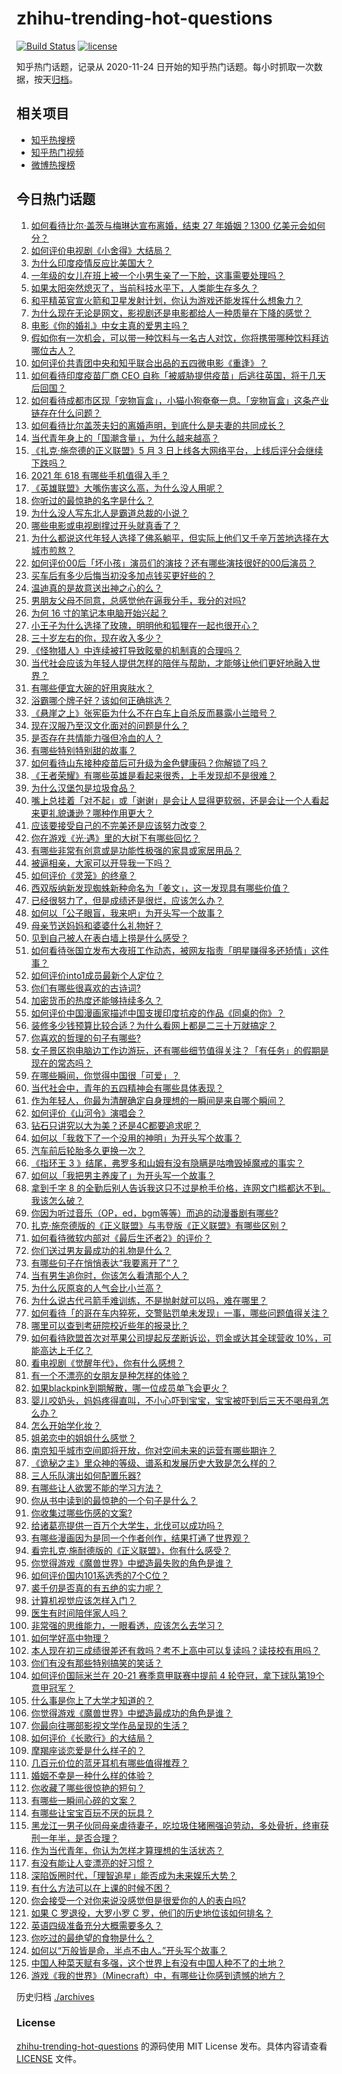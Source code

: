 # zhihu-trending-hot-questions

[![Build Status](https://github.com/justjavac/zhihu-trending-hot-questions/workflows/ci/badge.svg?branch=master)](https://github.com/justjavac/zhihu-trending-hot-questions/actions)
[![license](https://img.shields.io/github/license/justjavac/zhihu-trending-hot-questions)](https://github.com/justjavac/zhihu-trending-hot-questions/blob/master/LICENSE)

知乎热门话题，记录从 2020-11-24 日开始的知乎热门话题。每小时抓取一次数据，按天[归档](./archives)。

## 相关项目

- [知乎热搜榜](https://github.com/justjavac/zhihu-trending-top-search)
- [知乎热门视频](https://github.com/justjavac/zhihu-trending-hot-video)
- [微博热搜榜](https://github.com/justjavac/weibo-trending-hot-search)

## 今日热门话题

<!-- BEGIN -->
<!-- 最后更新时间 Tue May 04 2021 16:01:47 GMT+0800 (China Standard Time) -->

1. [如何看待比尔·盖茨与梅琳达宣布离婚，结束 27 年婚姻？1300
   亿美元会如何分？](https://www.zhihu.com/question/457737040)
2. [如何评价电视剧《小舍得》大结局？](https://www.zhihu.com/question/457690005)
3. [为什么印度疫情反应比美国大？](https://www.zhihu.com/question/456804640)
4. [一年级的女儿在班上被一个小男生亲了一下脸，这事需要处理吗？](https://www.zhihu.com/question/449615832)
5. [如果太阳突然熄灭了，当前科技水平下，人类能生存多久？](https://www.zhihu.com/question/399868816)
6. [和平精英官宣火箭和卫星发射计划，你认为游戏还能发挥什么想象力？](https://www.zhihu.com/question/457592519)
7. [为什么现在无论是网文，影视剧还是电影都给人一种质量在下降的感觉？](https://www.zhihu.com/question/457535894)
8. [电影《你的婚礼》中女主真的爱男主吗？](https://www.zhihu.com/question/457361837)
9. [假如你有一次机会，可以带一种饮料与一名古人对饮，你将携带哪种饮料拜访哪位古人？](https://www.zhihu.com/question/457665322)
10. [如何评价共青团中央和知乎联合出品的五四微电影《重逢》？](https://www.zhihu.com/question/457512856)
11. [如何看待印度疫苗厂商 CEO
    自称「被威胁提供疫苗」后逃往英国，将于几天后回国？](https://www.zhihu.com/question/457628956)
12. [如何看待成都市区现「宠物盲盒」，小猫小狗奄奄一息。「宠物盲盒」这条产业链存在什么问题？](https://www.zhihu.com/question/457745277)
13. [如何看待比尔盖茨夫妇的离婚声明，到底什么是夫妻的共同成长？](https://www.zhihu.com/question/457735557)
14. [当代青年身上的「国潮含量」，为什么越来越高？](https://www.zhihu.com/question/457690066)
15. [《扎克·施奈德的正义联盟》5 月 3
    日上线各大网络平台，上线后评分会继续下跌吗？](https://www.zhihu.com/question/457626472)
16. [2021 年 618 有哪些手机值得入手？](https://www.zhihu.com/question/457255298)
17. [《英雄联盟》大嘴伤害这么高，为什么没人用呢？](https://www.zhihu.com/question/457142246)
18. [你听过的最惊艳的名字是什么？](https://www.zhihu.com/question/265694919)
19. [为什么没人写东北人是霸道总裁的小说？](https://www.zhihu.com/question/337970710)
20. [哪些电影或电视剧撑过开头就真香了？](https://www.zhihu.com/question/449504220)
21. [为什么都说这代年轻人选择了佛系躺平，但实际上他们又千辛万苦地选择在大城市煎熬？](https://www.zhihu.com/question/457670118)
22. [如何评价00后「坏小孩」演员们的演技？还有哪些演技很好的00后演员？](https://www.zhihu.com/question/457684810)
23. [买车后有多少后悔当初没多加点钱买更好些的？](https://www.zhihu.com/question/455327014)
24. [温迪真的是故意送出神之心的么？](https://www.zhihu.com/question/440959498)
25. [男朋友父母不同意，总感觉他在逼我分手，我分的对吗?](https://www.zhihu.com/question/455441259)
26. [为何 16 寸的笔记本电脑开始兴起？](https://www.zhihu.com/question/456973925)
27. [小王子为什么选择了玫瑰，明明他和狐狸在一起也很开心？](https://www.zhihu.com/question/353104840)
28. [三十岁左右的你，现在收入多少？](https://www.zhihu.com/question/310923691)
29. [《怪物猎人》中连续被打导致眩晕的机制真的合理吗？](https://www.zhihu.com/question/457522634)
30. [当代社会应该为年轻人提供怎样的陪伴与帮助，才能够让他们更好地融入世界？](https://www.zhihu.com/question/457136828)
31. [有哪些便宜大碗的好用爽肤水？](https://www.zhihu.com/question/35463549)
32. [浴霸哪个牌子好？该如何正确挑选？](https://www.zhihu.com/question/22281225)
33. [《悬崖之上》张宪臣为什么不在白车上自杀反而暴露小兰暗号？](https://www.zhihu.com/question/457341025)
34. [现在汉服乃至汉文化面对的问题是什么？](https://www.zhihu.com/question/457402878)
35. [是否存在共情能力强但冷血的人？](https://www.zhihu.com/question/267512045)
36. [有哪些特别特别甜的故事？](https://www.zhihu.com/question/417468331)
37. [如何看待山东接种疫苗后可升级为金色健康码？你解锁了吗？](https://www.zhihu.com/question/457670626)
38. [《王者荣耀》有哪些英雄是看起来很秀，上手发现却不是很难？](https://www.zhihu.com/question/456199987)
39. [为什么汉堡包是垃圾食品？](https://www.zhihu.com/question/382868803)
40. [嘴上总挂着「对不起」或「谢谢」是会让人显得更软弱，还是会让一个人看起来更礼貌谦逊？哪种作用更大？](https://www.zhihu.com/question/25052958)
41. [应该要接受自己的不完美还是应该努力改变？](https://www.zhihu.com/question/278953449)
42. [你在游戏《光·遇》里的大树下有哪些回忆？](https://www.zhihu.com/question/457409229)
43. [有哪些非常有创意或是功能性极强的家具或家居用品？](https://www.zhihu.com/question/22970316)
44. [被逼相亲，大家可以开导我一下吗？](https://www.zhihu.com/question/457592442)
45. [如何评价《灵笼》的终章？](https://www.zhihu.com/question/457072944)
46. [西双版纳新发现蜘蛛新种命名为「姜文」，这一发现具有哪些价值？](https://www.zhihu.com/question/457371552)
47. [已经很努力了，但是成绩还是很烂，应该怎么办？](https://www.zhihu.com/question/455175745)
48. [如何以「公子眼盲，我来吧」为开头写一个故事？](https://www.zhihu.com/question/442710328)
49. [母亲节送妈妈和婆婆什么礼物好？](https://www.zhihu.com/question/276253230)
50. [见到自己被人在表白墙上捞是什么感受？](https://www.zhihu.com/question/426184407)
51. [如何看待张国立发布大夜班工作动态，被网友指责「明星赚得多还矫情」这件事？](https://www.zhihu.com/question/457625710)
52. [如何评价into1成员最新个人定位？](https://www.zhihu.com/question/457263016)
53. [你们有哪些很喜欢的古诗词?](https://www.zhihu.com/question/327606978)
54. [加密货币的热度还能够持续多久？](https://www.zhihu.com/question/454117805)
55. [如何评价中国漫画家描述中国支援印度抗疫的作品《同桌的你》？](https://www.zhihu.com/question/457620550)
56. [装修多少钱预算比较合适？为什么看网上都是二三十万就搞定？](https://www.zhihu.com/question/441287480)
57. [你喜欢的哲理的句子有哪些?](https://www.zhihu.com/question/431496102)
58. [女子景区抱电脑边工作边游玩，还有哪些细节值得关注？「有任务」的假期是现在的常态吗？](https://www.zhihu.com/question/457540899)
59. [在哪些瞬间，你觉得中国很「可爱」？](https://www.zhihu.com/question/455857255)
60. [当代社会中，青年的五四精神会有哪些具体表现？](https://www.zhihu.com/question/457145137)
61. [作为年轻人，你最为清醒确定自身理想的一瞬间是来自哪个瞬间？](https://www.zhihu.com/question/457149789)
62. [如何评价《山河令》演唱会？](https://www.zhihu.com/question/457706665)
63. [钻石只讲究以大为美？还是4C都要追求呢？](https://www.zhihu.com/question/446458723)
64. [如何以「我救下了一个没用的神明」为开头写个故事？](https://www.zhihu.com/question/444751348)
65. [汽车前后轮胎多久更换一次？](https://www.zhihu.com/question/313262320)
66. [《指环王 3
    》结尾，弗罗多和山姆有没有隐瞒是咕噜毁掉魔戒的事实？](https://www.zhihu.com/question/457495969)
67. [如何以「我把男主养废了」为开头写一个故事？](https://www.zhihu.com/question/437462244)
68. [拿到千字 8
    的全勤后别人告诉我这只不过是枪手价格，连网文门槛都达不到。我该怎么破？](https://www.zhihu.com/question/457647042)
69. [你因为听过音乐（OP，ed，bgm等等）而追的动漫番剧有哪些?](https://www.zhihu.com/question/456640204)
70. [扎克·施奈德版的《正义联盟》与韦登版《正义联盟》有哪些区别？](https://www.zhihu.com/question/449872864)
71. [如何看待微软内部对《最后生还者2》的评价？](https://www.zhihu.com/question/457639452)
72. [你们送过男友最成功的礼物是什么？](https://www.zhihu.com/question/25865753)
73. [有哪些句子在悄悄表达“我要离开了”？](https://www.zhihu.com/question/440637432)
74. [当有男生追你时，你该怎么看清那个人？](https://www.zhihu.com/question/342163331)
75. [为什么灰原哀的人气会比小兰高？](https://www.zhihu.com/question/382637152)
76. [为什么说古代弓箭手难训练，不是抛射就可以吗，难在哪里？](https://www.zhihu.com/question/349584247)
77. [如何看待「的哥在车内猝死，交警贴罚单未发现」一事，哪些问题值得关注？](https://www.zhihu.com/question/457613358)
78. [哪里可以查到考研院校近些年的报录比？](https://www.zhihu.com/question/367173234)
79. [如何看待欧盟首次对苹果公司提起反垄断诉讼，罚金或达其全球营收
    10%，可能高达上千亿？](https://www.zhihu.com/question/457427264)
80. [看电视剧《觉醒年代》，你有什么感想？](https://www.zhihu.com/question/450120675)
81. [有一个不漂亮的女朋友是种怎样的体验？](https://www.zhihu.com/question/27433657)
82. [如果blackpink到期解散，哪一位成员单飞会更火？](https://www.zhihu.com/question/455213754)
83. [婴儿咬奶头，妈妈疼得直叫，不小心吓到宝宝，宝宝被吓到后三天不喝母乳怎么办？](https://www.zhihu.com/question/455850698)
84. [怎么开始学化妆？](https://www.zhihu.com/question/302940225)
85. [姐弟恋中的姐姐什么感觉？](https://www.zhihu.com/question/451689518)
86. [南京知乎城市空间即将开放，你对空间未来的运营有哪些期许？](https://www.zhihu.com/question/455930944)
87. [《诡秘之主》里众神的等级、谱系和发展历史大致是怎么样的？](https://www.zhihu.com/question/344358183)
88. [三人乐队演出如何配置乐器?](https://www.zhihu.com/question/453577415)
89. [有哪些让人欲罢不能的学习方法？](https://www.zhihu.com/question/30178891)
90. [你从书中读到的最惊艳的一个句子是什么？](https://www.zhihu.com/question/456541633)
91. [你收集过哪些伤感的文案?](https://www.zhihu.com/question/450594854)
92. [给诸葛亮提供一百万个大学生，北伐可以成功吗？](https://www.zhihu.com/question/443277138)
93. [有哪些漫画因为是同一个作者创作，结果打通了世界观？](https://www.zhihu.com/question/437451134)
94. [看完扎克·施耐德版的《正义联盟》，你有什么感受？](https://www.zhihu.com/question/450085688)
95. [你觉得游戏《魔兽世界》中塑造最失败的角色是谁？](https://www.zhihu.com/question/456498770)
96. [如何评价国内101系选秀的7个C位？](https://www.zhihu.com/question/456871781)
97. [裘千仞是否真的有五绝的实力呢？](https://www.zhihu.com/question/457477701)
98. [计算机视觉应该怎样入门？](https://www.zhihu.com/question/23902574)
99. [医生有时间陪伴家人吗？](https://www.zhihu.com/question/307677298)
100. [非常强的思维能力，一眼看透，应该怎么去学习？](https://www.zhihu.com/question/447265742)
101. [如何学好高中物理？](https://www.zhihu.com/question/19812276)
102. [本人现在初三成绩很差还有救吗？考不上高中可以复读吗？读技校有用吗？](https://www.zhihu.com/question/456260758)
103. [你们有没有那些特别搞笑的笑话？](https://www.zhihu.com/question/454205391)
104. [如何评价国际米兰在 20-21 赛季意甲联赛中提前 4
     轮夺冠，拿下球队第19个意甲冠军？](https://www.zhihu.com/question/457596626)
105. [什么事是你上了大学才知道的？](https://www.zhihu.com/question/406491354)
106. [你觉得游戏《魔兽世界》中塑造最成功的角色是谁？](https://www.zhihu.com/question/456497443)
107. [你最向往哪部影视文学作品呈现的生活？](https://www.zhihu.com/question/456677630)
108. [如何评价《长歌行》的大结局？](https://www.zhihu.com/question/457677705)
109. [摩羯座谈恋爱是什么样子的？](https://www.zhihu.com/question/452356824)
110. [几百元价位的蓝牙耳机有哪些值得推荐？](https://www.zhihu.com/question/450380739)
111. [婚姻不幸是一种什么样的体验？](https://www.zhihu.com/question/267571755)
112. [你收藏了哪些很惊艳的短句？](https://www.zhihu.com/question/456852823)
113. [有哪些一瞬间心碎的文案？](https://www.zhihu.com/question/446133693)
114. [有哪些让宝宝百玩不厌的玩具？](https://www.zhihu.com/question/347811760)
115. [黑龙江一男子伙同母亲虐待妻子，吃垃圾住猪圈强迫劳动，多处骨折，终审获刑一年半，是否合理？](https://www.zhihu.com/question/457256890)
116. [作为当代青年，你认为怎样才算理想的生活状态？](https://www.zhihu.com/question/457149501)
117. [有没有能让人变漂亮的好习惯？](https://www.zhihu.com/question/423969924)
118. [深陷饭圈时代，「理智追星」能否成为未来娱乐大势？](https://www.zhihu.com/question/456813274)
119. [有什么方法可以在上课的时候不困？](https://www.zhihu.com/question/453132101)
120. [你会接受一个对你来说没感觉但是很爱你的人的表白吗?](https://www.zhihu.com/question/456895806)
121. [如果 C 罗退役，大罗小罗 C 罗，他们的历史地位该如何排名？](https://www.zhihu.com/question/384740207)
122. [英语四级准备充分大概需要多久？](https://www.zhihu.com/question/293706213)
123. [你吃过的最绝望的食物是什么？](https://www.zhihu.com/question/266593795)
124. [如何以“万般皆是命，半点不由人。”开头写个故事？](https://www.zhihu.com/question/446397308)
125. [中国人种菜天赋有多强，这个世界上有没有中国人种不了的土地？](https://www.zhihu.com/question/457311138)
126. [游戏《我的世界》（Minecraft）中，有哪些让你感到遗憾的地方？](https://www.zhihu.com/question/451353111)

<!-- END -->

历史归档 [./archives](./archives)

### License

[zhihu-trending-hot-questions](https://github.com/justjavac/zhihu-trending-hot-questions)
的源码使用 MIT License 发布。具体内容请查看 [LICENSE](./LICENSE) 文件。
